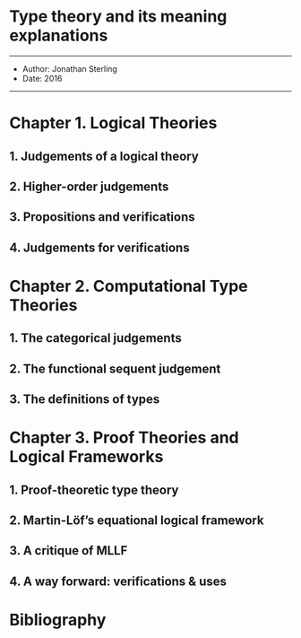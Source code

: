 # Type theory and its meaning explanations

------
- Author: Jonathan Sterling
- Date: 2016
------

# Chapter 1. Logical Theories

## 1. Judgements of a logical theory
## 2. Higher-order judgements
## 3. Propositions and verifications
## 4. Judgements for verifications

# Chapter 2. Computational Type Theories

## 1. The categorical judgements
## 2. The functional sequent judgement
## 3. The definitions of types

# Chapter 3. Proof Theories and Logical Frameworks

## 1. Proof-theoretic type theory
## 2. Martin-Löf’s equational logical framework
## 3. A critique of MLLF
## 4. A way forward: verifications & uses

# Bibliography
